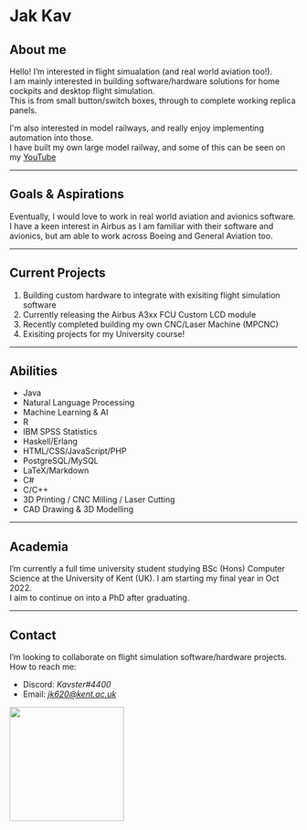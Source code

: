 # Jak Kav

## About me

Hello! I’m interested in flight simualation (and real world aviation too!).  
I am mainly interested in building software/hardware solutions for home cockpits and desktop flight simulation.  
This is from small button/switch boxes, through to complete working replica panels.

I'm also interested in model railways, and really enjoy implementing automation into those.  
I have built my own large model railway, and some of this can be seen on my [YouTube](https://www.youtube.com/TonyDocksStation)

---

## Goals & Aspirations 

Eventually, I would love to work in real world aviation and avionics software.  
I have a keen interest in Airbus as I am familiar with their software and avionics, but am able to work across Boeing and General Aviation too.

---

## Current Projects

<ol>
  <li>Building custom hardware to integrate with exisiting flight simulation software</li>   
  <li>Currently releasing the Airbus A3xx FCU Custom LCD module</li>
  <li>Recently completed building my own CNC/Laser Machine (MPCNC)</li>
  <li>Exisiting projects for my University course!</li>
</ol>
<!-- <img src="https://scontent-lcy1-1.xx.fbcdn.net/v/t39.30808-6/274334072_10165671017085198_1442885230990655883_n.jpg?_nc_cat=108&ccb=1-5&_nc_sid=5cd70e&_nc_eui2=AeE7m0XKeAPlBQ2I5wqKIbkEHcqusZwbaCUdyq6xnBtoJfBnwfx0pYhSnfT9fkdyEKw&_nc_ohc=fVIeGHHol1YAX9jEbiG&_nc_ht=scontent-lcy1-1.xx&oh=00_AT8AW8auCRZJ6TRTH3PhFMQGCyyJ1sGERqb8BW6GzaHfJg&oe=622ACCCC" width="350" />  -->

---

## Abilities

<ul>
  <li>Java</li>
  <liPython</li>
  <li>Natural Language Processing</li>
  <li>Machine Learning & AI</li>
  <li>R</li>
  <li>IBM SPSS Statistics</li>
  <li>Haskell/Erlang</li>
  <li>HTML/CSS/JavaScript/PHP</li>
  <li>PostgreSQL/MySQL</li>
  <li>LaTeX/Markdown</li>
  <li>C#</li>
  <li>C/C++</li>
  <li>3D Printing / CNC Milling / Laser Cutting</li>
  <li>CAD Drawing & 3D Modelling</li>
</ul>

---

## Academia

I’m currently a full time university student studying BSc (Hons) Computer Science at the University of Kent (UK).  I am starting my final year in Oct 2022.   
I aim to continue on into a PhD after graduating.   

---

## Contact

I’m looking to collaborate on flight simulation software/hardware projects.  
How to reach me:  

- Discord: <em>Kavster#4400</em>
- Email: <em>jk620@kent.ac.uk</em>

<img src="https://static-cdn.jtvnw.net/jtv_user_pictures/551ad525-3325-4c21-a1e0-aa62a958f96b-profile_image-300x300.png" width="200" />
